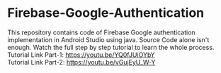 # Firebase-Google-Authentication
This repository contains code of Firebase Google authentication implementation in Android Studio using java.
Source Code alone isn't enough. Watch the full step by step tutorial to learn the whole process.  <br>
Tutorial Link Part-1: https://youtu.be/YQ0fJUiOYbY <br>
Tutorial Link Part-2: https://youtu.be/vGujEyU_W-Y
